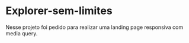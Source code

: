 # Explorer-sem-limites
Nesse projeto foi pedido para realizar uma landing page responsiva com media query.

